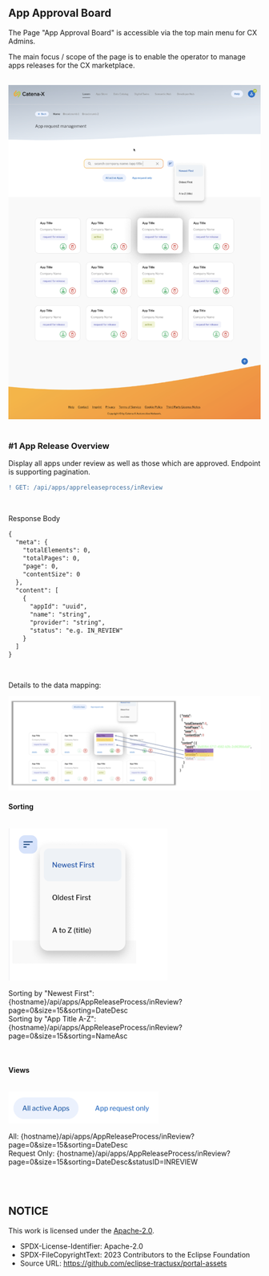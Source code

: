 ## App Approval Board

The Page "App Approval Board" is accessible via the top main menu for CX Admins.

The main focus / scope of the page is to enable the operator to manage apps releases for the CX marketplace.

<br>
<img width="577" alt="image" src="https://raw.githubusercontent.com/eclipse-tractusx/portal-assets/main/docs/static/app-request-screen.png">
<br>
<br>

### #1 App Release Overview

Display all apps under review as well as those which are approved.
Endpoint is supporting pagination.
<br>

```diff
! GET: /api/apps/appreleaseprocess/inReview
```

<br>

Response Body

    {
      "meta": {
        "totalElements": 0,
        "totalPages": 0,
        "page": 0,
        "contentSize": 0
      },
      "content": [
        {
          "appId": "uuid",
          "name": "string",
          "provider": "string",
          "status": "e.g. IN_REVIEW"
        }
      ]
    }

<br>

Details to the data mapping:

<img width="809" alt="image" src="https://raw.githubusercontent.com/eclipse-tractusx/portal-assets/main/docs/static/app-requests-data-mapping.png">

<br>

#### Sorting

<br>
<img width="318" alt="image" src="https://raw.githubusercontent.com/eclipse-tractusx/portal-assets/main/docs/static/app-overview-sorting-options.png">
<br>

Sorting by "Newest First": {hostname}/api/apps/AppReleaseProcess/inReview?page=0&size=15&sorting=DateDesc  
Sorting by "App Title A-Z": {hostname}/api/apps/AppReleaseProcess/inReview?page=0&size=15&sorting=NameAsc

<br>

#### Views

<br>
<img width="300" alt="image" src="https://raw.githubusercontent.com/eclipse-tractusx/portal-assets/main/docs/static/app-request-filter-toggles.png">
<br>

All: {hostname}/api/apps/AppReleaseProcess/inReview?page=0&size=15&sorting=DateDesc  
Request Only: {hostname}/api/apps/AppReleaseProcess/inReview?page=0&size=15&sorting=DateDesc&statusID=INREVIEW

<br>
<br>

## NOTICE

This work is licensed under the [Apache-2.0](https://www.apache.org/licenses/LICENSE-2.0).

- SPDX-License-Identifier: Apache-2.0
- SPDX-FileCopyrightText: 2023 Contributors to the Eclipse Foundation
- Source URL: https://github.com/eclipse-tractusx/portal-assets
